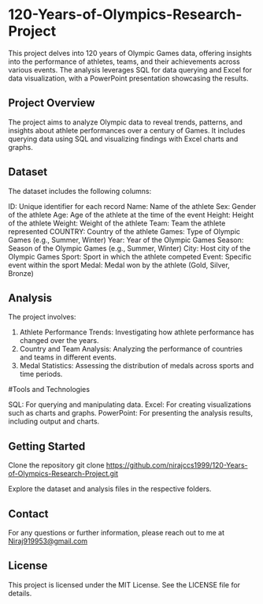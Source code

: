 # 120-Years-of-Olympics-Research-Project
This project delves into 120 years of Olympic Games data, offering insights into the performance of athletes, teams, and their achievements across various events. The analysis leverages SQL for data querying and Excel for data visualization, with a PowerPoint presentation showcasing the results.

## Project Overview
The project aims to analyze Olympic data to reveal trends, patterns, and insights about athlete performances over a century of Games. It includes querying data using SQL and visualizing findings with Excel charts and graphs.

## Dataset
The dataset includes the following columns:

ID: Unique identifier for each record
Name: Name of the athlete
Sex: Gender of the athlete
Age: Age of the athlete at the time of the event
Height: Height of the athlete
Weight: Weight of the athlete
Team: Team the athlete represented
COUNTRY: Country of the athlete
Games: Type of Olympic Games (e.g., Summer, Winter)
Year: Year of the Olympic Games
Season: Season of the Olympic Games (e.g., Summer, Winter)
City: Host city of the Olympic Games
Sport: Sport in which the athlete competed
Event: Specific event within the sport
Medal: Medal won by the athlete (Gold, Silver, Bronze)


## Analysis
The project involves:

1. Athlete Performance Trends: Investigating how athlete performance has changed over the years.
2. Country and Team Analysis: Analyzing the performance of countries and teams in different events.
3. Medal Statistics: Assessing the distribution of medals across sports and time periods.

#Tools and Technologies

SQL: For querying and manipulating data.
Excel: For creating visualizations such as charts and graphs.
PowerPoint: For presenting the analysis results, including output and charts.


## Getting Started

Clone the repository
    git clone https://github.com/nirajccs1999/120-Years-of-Olympics-Research-Project.git

Explore the dataset and analysis files in the respective folders.

## Contact
For any questions or further information, please reach out to me at Niraj919953@gmail.com

## License
This project is licensed under the MIT License. See the LICENSE file for details.



